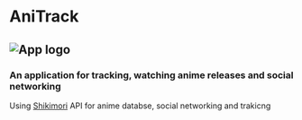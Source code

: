 # AniTrack
## ![App logo](https://github.com/user-attachments/assets/19d6f590-64a8-4434-92a0-c046e352849e)
### An application for tracking, watching anime releases and social networking
Using [Shikimori](https://shikimori.one/)  API for anime databse, social networking and trakicng
